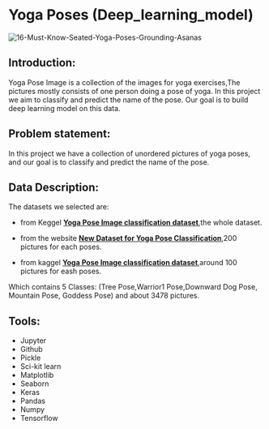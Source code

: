 # Yoga Poses (Deep_learning_model)
![16-Must-Know-Seated-Yoga-Poses-Grounding-Asanas](https://user-images.githubusercontent.com/90618007/144228467-eea2ba72-0718-4785-8d7d-269b85d31700.jpg)

## Introduction:

Yoga Pose Image is a collection of the images for yoga exercises,The pictures mostly consists of one person doing a pose of yoga. In this project we aim to classify and predict the name of the pose. Our goal is to build deep learning model on this data.

## Problem statement:
In this project we have a collection of unordered pictures of yoga poses, and our goal is to classify and predict the name of the pose.

## Data Description:

The datasets we selected are:

- from Keggel [**Yoga Pose Image classification dataset**](https://www.kaggle.com/shrutisaxena/yoga-pose-image-classification-dataset),the whole dataset.

- from the website [**New Dataset for Yoga Pose Classification**](https://laurencemoroney.com/2021/08/23/yogapose-dataset.html),200 pictures for each poses.

- from kaggel [**Yoga Pose Image classification dataset**](https://www.kaggle.com/shrutisaxena/yoga-pose-image-classification-dataset),around 100 pictures for eash poses.

Which contains 5 Classes: (Tree Pose,Warrior1 Pose,Downward Dog Pose, Mountain Pose, Goddess Pose) and about 3478 pictures.

## Tools:

- Jupyter
- Github
- Pickle
- Sci-kit learn 
- Matplotlib
- Seaborn
- Keras
- Pandas
- Numpy
- Tensorflow

